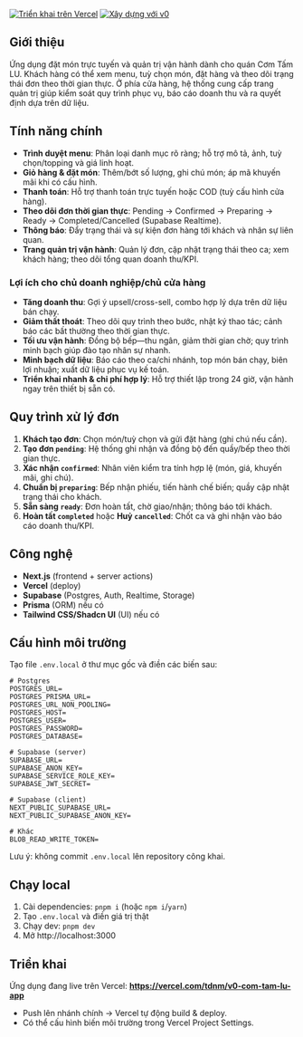 

[![Triển khai trên Vercel](https://img.shields.io/badge/Triển%20khai%20trên-Vercel-black?style=for-the-badge&logo=vercel)](https://vercel.com/tdnm/v0-com-tam-lu-app)
[![Xây dựng với v0](https://img.shields.io/badge/Xây%20dựng%20với-v0.dev-black?style=for-the-badge)](https://v0.dev/chat/projects/TdZtNqFS6Ru)

## Giới thiệu

Ứng dụng đặt món trực tuyến và quản trị vận hành dành cho quán Cơm Tấm LU. Khách hàng có thể xem menu, tuỳ chọn món, đặt hàng và theo dõi trạng thái đơn theo thời gian thực. Ở phía cửa hàng, hệ thống cung cấp trang quản trị giúp kiểm soát quy trình phục vụ, báo cáo doanh thu và ra quyết định dựa trên dữ liệu.

## Tính năng chính

- __Trình duyệt menu__: Phân loại danh mục rõ ràng; hỗ trợ mô tả, ảnh, tuỳ chọn/topping và giá linh hoạt.
- __Giỏ hàng & đặt món__: Thêm/bớt số lượng, ghi chú món; áp mã khuyến mãi khi có cấu hình.
- __Thanh toán__: Hỗ trợ thanh toán trực tuyến hoặc COD (tuỳ cấu hình cửa hàng).
- __Theo dõi đơn thời gian thực__: Pending → Confirmed → Preparing → Ready → Completed/Cancelled (Supabase Realtime).
- __Thông báo__: Đẩy trạng thái và sự kiện đơn hàng tới khách và nhân sự liên quan.
- __Trang quản trị vận hành__: Quản lý đơn, cập nhật trạng thái theo ca; xem khách hàng; theo dõi tổng quan doanh thu/KPI.

### Lợi ích cho chủ doanh nghiệp/chủ cửa hàng

- __Tăng doanh thu__: Gợi ý upsell/cross-sell, combo hợp lý dựa trên dữ liệu bán chạy.
- __Giảm thất thoát__: Theo dõi quy trình theo bước, nhật ký thao tác; cảnh báo các bất thường theo thời gian thực.
- __Tối ưu vận hành__: Đồng bộ bếp—thu ngân, giảm thời gian chờ; quy trình minh bạch giúp đào tạo nhân sự nhanh.
- __Minh bạch dữ liệu__: Báo cáo theo ca/chi nhánh, top món bán chạy, biên lợi nhuận; xuất dữ liệu phục vụ kế toán.
- __Triển khai nhanh & chi phí hợp lý__: Hỗ trợ thiết lập trong 24 giờ, vận hành ngay trên thiết bị sẵn có.

## Quy trình xử lý đơn

1. __Khách tạo đơn__: Chọn món/tuỳ chọn và gửi đặt hàng (ghi chú nếu cần).
2. __Tạo đơn `pending`__: Hệ thống ghi nhận và đồng bộ đến quầy/bếp theo thời gian thực.
3. __Xác nhận `confirmed`__: Nhân viên kiểm tra tính hợp lệ (món, giá, khuyến mãi, ghi chú).
4. __Chuẩn bị `preparing`__: Bếp nhận phiếu, tiến hành chế biến; quầy cập nhật trạng thái cho khách.
5. __Sẵn sàng `ready`__: Đơn hoàn tất, chờ giao/nhận; thông báo tới khách.
6. __Hoàn tất `completed`__ hoặc __Huỷ `cancelled`__: Chốt ca và ghi nhận vào báo cáo doanh thu/KPI.

## Công nghệ

- __Next.js__ (frontend + server actions)
- __Vercel__ (deploy)
- __Supabase__ (Postgres, Auth, Realtime, Storage)
- __Prisma__ (ORM) nếu có
- __Tailwind CSS/Shadcn UI__ (UI) nếu có

## Cấu hình môi trường

Tạo file `.env.local` ở thư mục gốc và điền các biến sau:

```env
# Postgres
POSTGRES_URL=
POSTGRES_PRISMA_URL=
POSTGRES_URL_NON_POOLING=
POSTGRES_HOST=
POSTGRES_USER=
POSTGRES_PASSWORD=
POSTGRES_DATABASE=

# Supabase (server)
SUPABASE_URL=
SUPABASE_ANON_KEY=
SUPABASE_SERVICE_ROLE_KEY=
SUPABASE_JWT_SECRET=

# Supabase (client)
NEXT_PUBLIC_SUPABASE_URL=
NEXT_PUBLIC_SUPABASE_ANON_KEY=

# Khác
BLOB_READ_WRITE_TOKEN=
```

Lưu ý: không commit `.env.local` lên repository công khai.

## Chạy local

1. Cài dependencies: `pnpm i` (hoặc `npm i`/`yarn`)
2. Tạo `.env.local` và điền giá trị thật
3. Chạy dev: `pnpm dev`
4. Mở http://localhost:3000

## Triển khai

Ứng dụng đang live trên Vercel: **https://vercel.com/tdnm/v0-com-tam-lu-app**

- Push lên nhánh chính → Vercel tự động build & deploy.
- Có thể cấu hình biến môi trường trong Vercel Project Settings.
